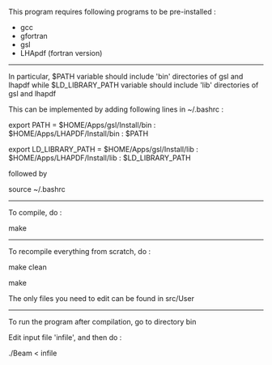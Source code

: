 This program requires following programs to be pre-installed : 
* gcc
* gfortran
* gsl
* LHApdf (fortran version) 

----------------------------------------------------------------- 


In particular, $PATH variable should include 'bin' directories of gsl and lhapdf
while $LD_LIBRARY_PATH variable should include 'lib' directories of gsl and lhapdf

This can be implemented by adding following lines in ~/.bashrc : 

export PATH = $HOME/Apps/gsl/Install/bin : $HOME/Apps/LHAPDF/Install/bin : $PATH 

export LD_LIBRARY_PATH = $HOME/Apps/gsl/Install/lib : $HOME/Apps/LHAPDF/Install/lib : $LD_LIBRARY_PATH 

followed by 

source ~/.bashrc 

----------------------------------------------------------------- 

To compile, do : 

  make 

----------------------------------------------------------------- 


To recompile everything from scratch, do : 

  make clean 
  
  make 



The only files you need to edit can be found in src/User 

----------------------------------------------------------------- 

To run the program after compilation, go to directory bin 

Edit input file 'infile', and then do : 

./Beam < infile


